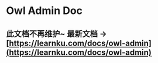 # Owl Admin Doc

## __此文档不再维护~ 最新文档 -> [https://learnku.com/docs/owl-admin](https://learnku.com/docs/owl-admin)__
